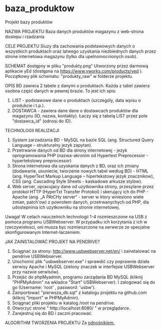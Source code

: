 # baza_produktow
Projekt bazy produktów

NAZWA PROJEKTU
Baza danych produktów magazynu z web-strona dostepu i rzadzania

CELE PROJEKTU
Sluzy dla zachowania podstawowych danych o wszystkich produktach oraz latwego uzyskania niezbiednych danych przez strone internetowa magazynu (tylko dla upelnomocnionych osob).

SCHEMAT
dostępny w pliku "produkty.png"
Utworzony przez darmową aplikacie yEd (dostępna na https://www.yworks.com/products/yed ). Początkowy plik schematu: "produkty_raw" w folderze projektu.

OPIS
BD zawiera 2 tabele z danymi o produktach. Każda z tabel zawiera osobna część danych w pewnej brazie. 
To jest ich spis:
1. LIST - podstawowe dane o produktach (szczególy, data wpisu o produkcie i t.p.).
2. DOSTAWCA - zawiera dane dane o dostawcach produktów dla magazynu (ID, nazwa, kontakty). Łaczy się z tabelą LIST przez pole "dostawca_id" (odnosi do ID).


TECHNOLOGII REALIZACJI
1. System zarzadzania BD - MySQL na bazie SQL (ang. Structured Query Language – strukturalny jezyk zapytan).
2. Przetrwanie danych od BD dla strony internetowej - jezyk oprogramowania PHP (nazwa-akronim od Hypertext Preprocessor - hypertekstowy preprocessor)
3. Strona internetowa dla uzyskania danych z BD, oraz ich zmiany (dodawanie, usuniecie, tworzenie nowych tabel wedlug BD) - HTML (ang. HyperText Markup Language – hipertekstowy jezyk znacznikow), CSS (ang. Cascading Style Sheets - kaskadowe arkusze stylow).
4. Web server, opracujacy dane od uzytkownika strony, przesylane przez protokol HTTP (HyperTxt Transfer Protokol) i skerujący ich do PHP - Apache (ang. „А PAtCHy server“ - server w ktory wniesiono wiele zmian, patch'ow) z powrotem danych, przetrwanychych od PHP, dla udostepninia ich uzytkowniku na stronie internetowej.

Uwaga! W celach nauczelnich technologii 1-4 rozmieszczone na USB z pomoca programu USBWebserver. W przypadku ich korzytania z ich w rzeczywistosci, oni musza byc rozmieszczone na serwerze ze specjalne skonfigurowanym Internet-laczeniem. 

JAK ZAINSTALOWAĆ PROJEKT NA PENDRIVE?
1. Sciągnać za strony: http://www.usbwebserver.net/en/ i zainstalować na pendrive USBWebserver.
2. Urochomić plik "usbwebserver.exe" i sprawdić czy poprawnie działa serwisy Apache i MySQL (zielony znaczek w interfejsie USBWebserver przy nazwie serwisów).
3. Przejść do phpMyadmin, programu zarządania BD MySQL (kliknij "PHPMyAdmin" na wkladce "Start" USBWebserver). I zalogować się do go (Username: 'root' , password: 'usbw').
4. Zainportować "pierwsza_db.sql" z katalogu projektu na github.com (kliknij "Import" w PHPMyAdmin).
5. Sciągnać pliki projektu w katalog /root na pendrive.
6. Otworzyć strone " http://localhost:8080/ " w przeglądarce.
7. Zarejestruj się do BD i zaczni pracować.

ALGORITHM TWORZENIA PROJEKTU
Za <a href="https://github.com/IaroslavShchevych/baza_produktow/blob/master/Algorytm%20tworzenia%20projektu.txt">odnośnikiem. </a>
